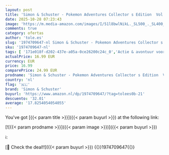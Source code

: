 ```yaml
---
layout: post
title: 'Simon & Schuster - Pokemon Adventures Collector s Edition  Vol. 1: Volume 1'
date: 2025-10-28 07:23:43
image: 'https://m.media-amazon.com/images/I/51l8bwlNikL._SL500_._SL400_.jpg'
comments: true
category: ofertas
author: 'tole.es'
slug: '1974709647-nl Simon & Schuster - Pokemon Adventures Collector s Edition...'
sku: '1974709647-nl'
tags: [ '171e018f-d202-437e-a05a-0ce26200c24c_0','Actie & avontuur voor kinderen','Actie en avontuur voor kinderen','Arborist Merchandising Root','Boeken','Engelstalige boeken','Fantasie voor kinderen','Fantasymanga','Featured Categories','Graphic novels met tie-ins media','Kinderboeken','Literatuur & fictie voor kinderen','Manga','Manga voor kinderen','Mangas Actie & vechtkunst','Sciencefiction & fantasy voor kinderen','Self Service','Special Features Stores','Stripboeken & graphic novels','Stripboeken voor kinderen','Stripboeken, manga & graphic novels','Strips en grafische romans fantasy voor kinderen','Stripverhalen met media-tie-ins voor kinderen','simon & schuster','🇳🇱', ]
actualPrice: 16.99 EUR
currency: EUR
price: 16.99
comparePrice: 24.99 EUR
prodname: 'Simon & Schuster - Pokemon Adventures Collector s Edition  Vol. 1: Volume 1'
country: 'nl'
flag: '🇳🇱'
brand: 'Simon & Schuster'
buyurl: 'https://www.amazon.nl/dp/1974709647/?tag=tolees0b-21'
descuento: '32.01'
average: '17.8254054054055'
---
```


You've got [{{< param title >}}]({{< param buyurl >}}) at the following link:

[![{{< param prodname >}}]({{< param image >}})]({{< param buyurl >}})

ℹ️:


[🛒 Check the deal!!]({{< param buyurl >}})
{{<world>}}1974709647{{</world>}}
